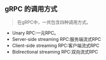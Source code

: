 ## gRPC 的调用方式

> 在gRPC中，一共包含四种调用方式。

- Unary RPC:一元RPC。
- Server-side streaming RPC:服务端流式RPC
- Client-side streaming RPC:客户端流式RPC
- Bidirectional streaming RPC:双向流式RPC

